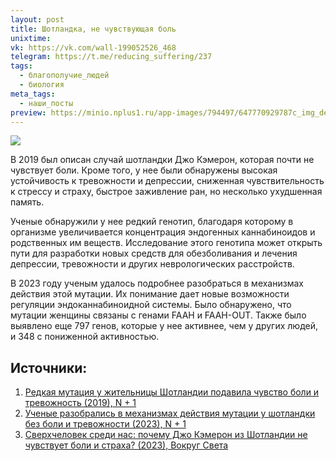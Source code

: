 ```yaml
---
layout: post
title: Шотландка, не чувствующая боль
unixtime: 
vk: https://vk.com/wall-199052526_468
telegram: https://t.me/reducing_suffering/237
tags:
  - благополучие_людей
  - биология
meta_tags:
  - наши_посты
preview: https://minio.nplus1.ru/app-images/794497/647770929787c_img_desktop.jpg
---
```

<img src="https://minio.nplus1.ru/app-images/794497/647770929787c_img_desktop.jpg">

В 2019 был описан случай шотландки Джо Кэмерон, которая почти не чувствует боли. Кроме того, у нее были обнаружены высокая устойчивость к тревожности и депрессии, сниженная чувствительность к стрессу и страху, быстрое заживление ран, но несколько ухудшенная память.

Ученые обнаружили у нее редкий генотип, благодаря которому в организме увеличивается концентрация эндогенных каннабиноидов и родственных им веществ. Исследование этого генотипа может открыть пути для разработки новых средств для обезболивания и лечения депрессии, тревожности и других неврологических расстройств.

В 2023 году ученым удалось подробнее разобраться в механизмах действия этой мутации. Их понимание дает новые возможности регуляции эндоканнабиноидной системы. Было обнаружено, что мутации женщины связаны с генами FAAH и FAAH-OUT. Также было выявлено еще 797 генов, которые у нее активнее, чем у других людей, и 348 с пониженной активностью.  

## Источники:

1. [Редкая мутация у жительницы Шотландии подавила чувство боли и тревожность (2019), N + 1](https://nplus1.ru/news/2019/03/28/no-pain)
2. [Ученые разобрались в механизмах действия мутации у шотландки без боли и тревожности (2023), N + 1](https://nplus1.ru/news/2023/05/31/always-high)  
3. [Сверхчеловек среди нас: почему Джо Кэмерон из Шотландии не чувствует боли и страха? (2023), Вокруг Света](https://www.vokrugsveta.ru/articles/sverkhchelovek-sredi-nas-pochemu-dzho-kemeron-iz-shotlandii-ne-chuvstvuet-boli-i-strakha-id887049/)  